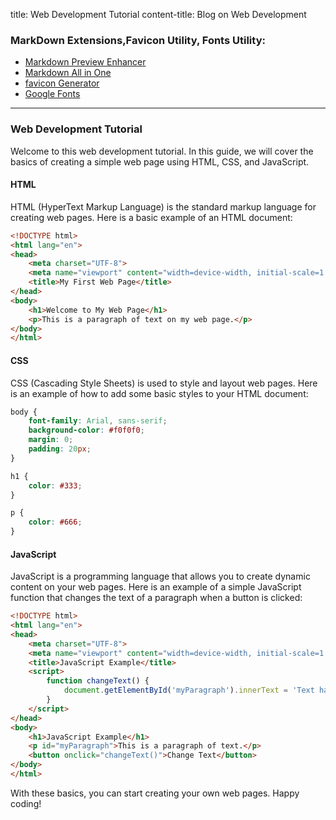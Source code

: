 title: Web Development Tutorial
content-title: Blog on Web Development

### MarkDown Extensions,Favicon Utility, Fonts Utility:
- [Markdown Preview Enhancer](https://marketplace.visualstudio.com/items?itemName=shd101wyy.markdown-preview-enhanced)
- [Markdown All in One](https://marketplace.visualstudio.com/items?itemName=yzhang.markdown-all-in-one)
- [favicon Generator](https://favicon.io/)
- [Google Fonts](https://fonts.google.com/)
---
### Web Development Tutorial

Welcome to this web development tutorial. In this guide, we will cover the basics of creating a simple web page using HTML, CSS, and JavaScript.

#### HTML

HTML (HyperText Markup Language) is the standard markup language for creating web pages. Here is a basic example of an HTML document:

```html
<!DOCTYPE html>
<html lang="en">
<head>
    <meta charset="UTF-8">
    <meta name="viewport" content="width=device-width, initial-scale=1.0">
    <title>My First Web Page</title>
</head>
<body>
    <h1>Welcome to My Web Page</h1>
    <p>This is a paragraph of text on my web page.</p>
</body>
</html>
```

#### CSS

CSS (Cascading Style Sheets) is used to style and layout web pages. Here is an example of how to add some basic styles to your HTML document:

```css
body {
    font-family: Arial, sans-serif;
    background-color: #f0f0f0;
    margin: 0;
    padding: 20px;
}

h1 {
    color: #333;
}

p {
    color: #666;
}
```

#### JavaScript

JavaScript is a programming language that allows you to create dynamic content on your web pages. Here is an example of a simple JavaScript function that changes the text of a paragraph when a button is clicked:

```html
<!DOCTYPE html>
<html lang="en">
<head>
    <meta charset="UTF-8">
    <meta name="viewport" content="width=device-width, initial-scale=1.0">
    <title>JavaScript Example</title>
    <script>
        function changeText() {
            document.getElementById('myParagraph').innerText = 'Text has been changed!';
        }
    </script>
</head>
<body>
    <h1>JavaScript Example</h1>
    <p id="myParagraph">This is a paragraph of text.</p>
    <button onclick="changeText()">Change Text</button>
</body>
</html>
```

With these basics, you can start creating your own web pages. Happy coding!
